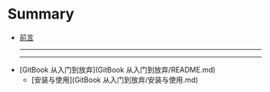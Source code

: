 # Summary

* [前言](README.md)

  ---

  ---

  

- [GitBook 从入门到放弃](GitBook 从入门到放弃/README.md)
  - [安装与使用](GitBook 从入门到放弃/安装与使用.md)

